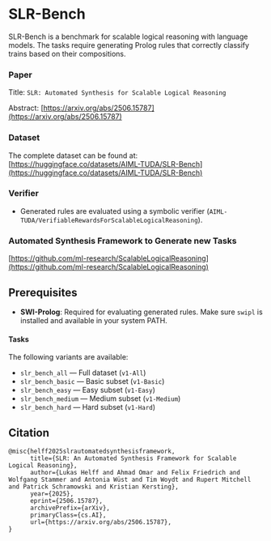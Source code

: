 # SLR-Bench

SLR-Bench is a benchmark for scalable logical reasoning with language models. The tasks require generating Prolog rules that correctly classify trains based on their compositions.

### Paper

Title: `SLR: Automated Synthesis for Scalable Logical Reasoning`

Abstract: [https://arxiv.org/abs/2506.15787](https://arxiv.org/abs/2506.15787)

### Dataset

The complete dataset can be found at:
[https://huggingface.co/datasets/AIML-TUDA/SLR-Bench](https://huggingface.co/datasets/AIML-TUDA/SLR-Bench)

### Verifier

- Generated rules are evaluated using a symbolic verifier (`AIML-TUDA/VerifiableRewardsForScalableLogicalReasoning`).

###  Automated Synthesis Framework to Generate new Tasks

[https://github.com/ml-research/ScalableLogicalReasoning](https://github.com/ml-research/ScalableLogicalReasoning)

## Prerequisites

- **SWI-Prolog**: Required for evaluating generated rules. Make sure `swipl` is installed and available in your system PATH.

#### Tasks

The following variants are available:

- `slr_bench_all` &mdash; Full dataset (`v1-All`)
- `slr_bench_basic` &mdash; Basic subset (`v1-Basic`)
- `slr_bench_easy` &mdash; Easy subset (`v1-Easy`)
- `slr_bench_medium` &mdash; Medium subset (`v1-Medium`)
- `slr_bench_hard` &mdash; Hard subset (`v1-Hard`)


## Citation
```
@misc{helff2025slrautomatedsynthesisframework,
      title={SLR: An Automated Synthesis Framework for Scalable Logical Reasoning},
      author={Lukas Helff and Ahmad Omar and Felix Friedrich and Wolfgang Stammer and Antonia Wüst and Tim Woydt and Rupert Mitchell and Patrick Schramowski and Kristian Kersting},
      year={2025},
      eprint={2506.15787},
      archivePrefix={arXiv},
      primaryClass={cs.AI},
      url={https://arxiv.org/abs/2506.15787},
}
```
